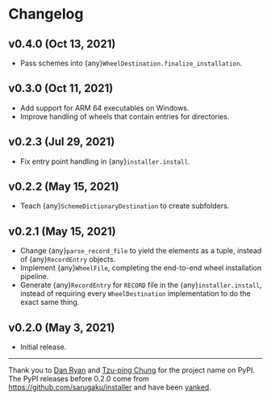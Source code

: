 # Changelog

## v0.4.0 (Oct 13, 2021)

- Pass schemes into {any}`WheelDestination.finalize_installation`.

## v0.3.0 (Oct 11, 2021)

- Add support for ARM 64 executables on Windows.
- Improve handling of wheels that contain entries for directories.

## v0.2.3 (Jul 29, 2021)

- Fix entry point handling in {any}`installer.install`.

## v0.2.2 (May 15, 2021)

- Teach {any}`SchemeDictionaryDestination` to create subfolders.

## v0.2.1 (May 15, 2021)

- Change {any}`parse_record_file` to yield the elements as a tuple, instead of
  {any}`RecordEntry` objects.
- Implement {any}`WheelFile`, completing the end-to-end wheel installation
  pipeline.
- Generate {any}`RecordEntry` for `RECORD` file in the
  {any}`installer.install`, instead of requiring every `WheelDestination`
  implementation to do the exact same thing.

## v0.2.0 (May 3, 2021)

- Initial release.

---

Thank you to [Dan Ryan] and [Tzu-ping Chung] for the project name on
PyPI. The PyPI releases before 0.2.0 come from
<https://github.com/sarugaku/installer> and have been [yanked].

[dan ryan]: https://github.com/techalchemy
[tzu-ping chung]: https://github.com/uranusjr
[yanked]: https://www.python.org/dev/peps/pep-0592/#abstract
